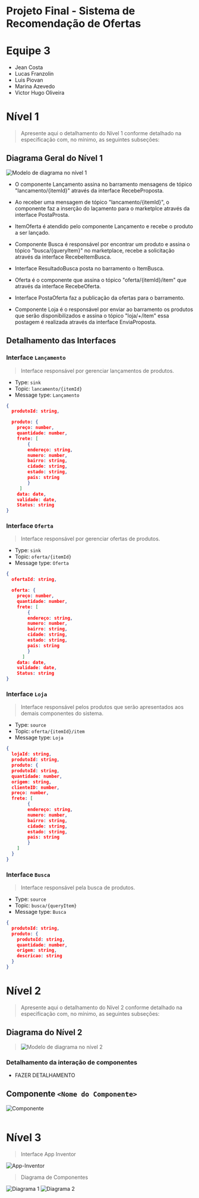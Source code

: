 # Projeto Final - Sistema de Recomendação de Ofertas

# Equipe 3
* Jean Costa
* Lucas Franzolin
* Luis Piovan
* Marina Azevedo
* Victor Hugo Oliveira

# Nível 1

> Apresente aqui o detalhamento do Nível 1 conforme detalhado na especificação com, no mínimo, as seguintes subseções:

## Diagrama Geral do Nível 1

![Modelo de diagrama no nível 1](images/diagrama-barramento.png)

* O componente Lançamento assina no barramento mensagens de tópico "lancamento/{itemId}" através da interface
RecebeProposta.

* Ao receber uma mensagem de tópico "lancamento/{itemId}", o componente faz a inserção do laçamento para o marketplce através da interface PostaProsta.

* ItemOferta é atendido pelo componente Lançamento e recebe o produto a ser lançado.

* Componente Busca é responsável por encontrar um produto e assina o tópico "busca/{queryItem}" no marketplace, recebe a solicitação através da interface RecebeItemBusca.

* Interface ResultadoBusca posta no barramento o ItemBusca.

* Oferta é o componente que assina o tópico "oferta/{itemId}/item" que através da interface RecebeOferta.

* Interface PostaOferta faz a publicação da ofertas para o barramento.

* Componente Loja é o responsável por enviar ao barramento os produtos que serão disponibilizados e assina o tópico "loja/+/item" essa postagem é realizada através da interface EnviaProposta.

## Detalhamento das Interfaces

### Interface `Lançamento`

> Interface responsável por gerenciar lançamentos de produtos.

* Type: `sink`
* Topic: `lancamento/{itemId}`
* Message type: `Lançamento`

~~~json
{
  produtoId: string,

  produto: {
    preço: number,
    quantidade: number,
    frete: [
		{
        endereço: string,
		numero: number,
		bairro: string,
		cidade: string,
		estado: string,
		país: string
        }
     ]
    data: date,
    validade: date,
    Status: string
}
~~~

### Interface `Oferta`

> Interface responsável por gerenciar ofertas de produtos.

* Type: `sink`
* Topic: `oferta/{itemId}`
* Message type: `Oferta`

~~~json
{
  ofertaId: string,

  oferta: {
    preço: number,
    quantidade: number,
    frete: [
		{
        endereço: string,
		numero: number,
		bairro: string,
		cidade: string,
		estado: string,
		país: string
        }
      ]
    data: date,
    validade: date,
    Status: string
}
~~~

### Interface `Loja`

> Interface responsável pelos produtos que serão apresentados aos demais componentes do sistema.

* Type: `source`
* Topic: `oferta/{itemId}/item`
* Message type: `Loja`

~~~json
{
  lojaId: string,
  produtoId: string,
  produto: {
  produtoId: string,
  quantidade: number,
  origem: string,
  clienteID: number,
  preço: number,
  frete: [
		{
        endereço: string,
		numero: number,
		bairro: string,
		cidade: string,
		estado: string,
		país: string
        }
    ]
  }
}
~~~

### Interface `Busca`

> Interface responsável pela busca de produtos.

* Type: `source`
* Topic: `busca/{queryItem}`
* Message type: `Busca`

~~~json
{
  produtoId: string,
  produto: {
    produtoId: string,
    quantidade: number,
	origem: string,
	descricao: string
  }
}
~~~
# Nível 2
> Apresente aqui o detalhamento do Nível 2 conforme detalhado na especificação com, no mínimo, as seguintes subseções:

## Diagrama do Nível 2

> ![Modelo de diagrama no nível 2](images/diagrama-nivel-2.png)

### Detalhamento da interação de componentes

* FAZER DETALHAMENTO

## Componente `<Nome do Componente>`

![Componente](images/componente-1.png)


~~~
~~~
# Nível 3

> Interface App Inventor

![App-Inventor](images/app-inventor.png)

> Diagrama de Componentes 

![Diagrama 1](images/app-components1.png)
![Diagrama 2](images/app-conponents2.png)
